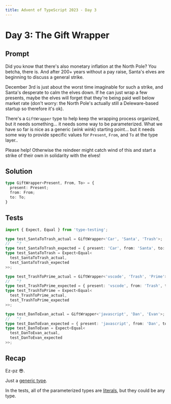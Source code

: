 ```yaml
---
title: Advent of TypeScript 2023 - Day 3
---
```


# Day 3: The Gift Wrapper

## Prompt

Did you know that there's also monetary inflation at the North Pole?
You betcha, there is.
And after 200+ years without a pay raise, Santa's elves are beginning to discuss a general strike.

December 3rd is just about the worst time imaginable for such a strike, and Santa's desperate to calm the elves down.
If he can just wrap a few presents, maybe the elves will forget that they're being paid well below market rate (don't worry: the North Pole's actually still a Deleware-based startup so therefore it's ok).

There's a `GiftWrapper` type to help keep the wrapping process organized, but it needs something... it needs some way to be parameterized.
What we have so far is nice as a generic (*wink wink*) starting point... but it needs some way to provide specific values for `Present`, `From`, and `To` at the type layer..

Please help!
Otherwise the reindeer might catch wind of this and start a strike of their own in solidarity with the elves!

## Solution

```typescript
type GiftWrapper<Present, From, To> = {
  present: Present;
  from: From;
  to: To;
}
```

## Tests

```typescript
import { Expect, Equal } from 'type-testing';

type test_SantaToTrash_actual = GiftWrapper<'Car', 'Santa', 'Trash'>;
//   ^?
type test_SantaToTrash_expected = { present: 'Car', from: 'Santa', to: 'Trash' };
type test_SantaToTrash = Expect<Equal<
  test_SantaToTrash_actual,
  test_SantaToTrash_expected
>>;

type test_TrashToPrime_actual = GiftWrapper<'vscode', 'Trash', 'Prime'>;
//   ^?
type test_TrashToPrime_expected = { present: 'vscode', from: 'Trash', to: 'Prime' };
type test_TrashToPrime = Expect<Equal<
  test_TrashToPrime_actual,
  test_TrashToPrime_expected
>>;

type test_DanToEvan_actual = GiftWrapper<'javascript', 'Dan', 'Evan'>;
//   ^?
type test_DanToEvan_expected = { present: 'javascript', from: 'Dan', to: 'Evan' };
type test_DanToEvan = Expect<Equal<
  test_DanToEvan_actual,
  test_DanToEvan_expected
>>;
```

## Recap

Ez-pz 😎.

Just a [generic type](https://www.typescriptlang.org/docs/handbook/2/generics.html#generic-types).

In the tests, all of the parameterized types are [literals](https://www.typescriptlang.org/docs/handbook/2/everyday-types.html#literal-types), but they could be any type.
